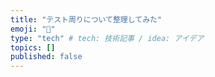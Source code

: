 ```yaml
---
title: "テスト周りについて整理してみた"
emoji: "📝"
type: "tech" # tech: 技術記事 / idea: アイデア
topics: []
published: false
---
```

